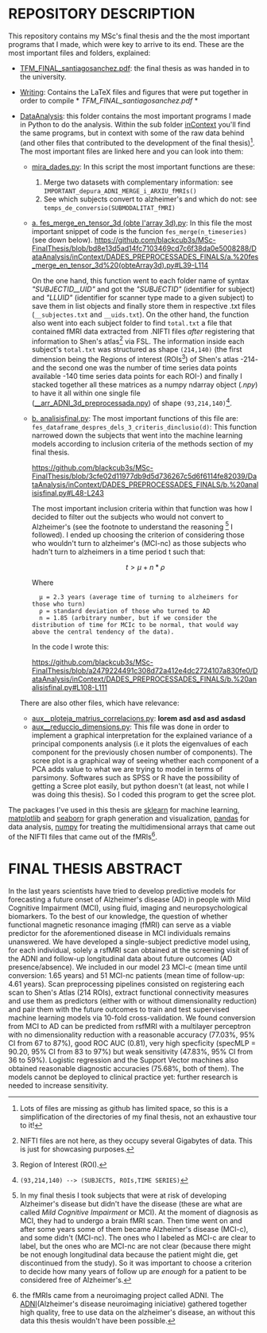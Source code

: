 # REPOSITORY DESCRIPTION

This repository contains my MSc's final thesis and the the most important programs that I made, which were key to arrive to its end. These are the most important files and folders, explained:

- [TFM_FINAL_santiagosanchez.pdf](https://github.com/blackcub3s/MSc-FinalThesis/blob/main/TFM_FINAL_santiagosanchez.pdf): the final thesis as was handed in to the university.
- [Writing](https://github.com/blackcub3s/MSc-FinalThesis/tree/main/Writing): Contains the LaTeX files and figures that were put together in order to compile * *TFM_FINAL_santiagosanchez.pdf* *
- [DataAnalysis](https://github.com/blackcub3s/MSc-FinalThesis/tree/main/DataAnalysis): this folder contains the most important programs I made in Python to do the analysis. Within the sub folder [inContext](https://github.com/blackcub3s/MSc-FinalThesis/tree/main/DataAnalysis/inContext) you'll find the same programs, but in context with some of the raw data behind (and other files that contributed to the development of the final thesis)[^1]. The most important files are linked here and you can look into them:


    * [mira_dades.py](https://github.com/blackcub3s/MSc-FinalThesis/blob/main/DataAnalysis/inContext/mira_dades.py): In this script the most important functions are these:
        1. Merge two datasets with complementary information: see `IMPORTANT_depura_ADNI_MERGE_i_ARXIU_fMRIs()`
        2. See which subjects convert to alzheimer's and which do not: see `temps_de_conversio(SUBMODALITAT_fMRI)` 
    * [a. fes_merge_en_tensor_3d (obte l'array 3d).py](https://github.com/blackcub3s/MSc-FinalThesis/blob/main/DataAnalysis/inContext/DADES_PREPROCESSADES_FINALS/a.%20fes_merge_en_tensor_3d%20(obteArray3d).py): In this file the most important snippet of code is the funcion `fes_merge(n_timeseries)` (see down below). 
        https://github.com/blackcub3s/MSc-FinalThesis/blob/bd8e13d5ad14fc7103469cd7c6f38da0e5008288/DataAnalysis/inContext/DADES_PREPROCESSADES_FINALS/a.%20fes_merge_en_tensor_3d%20(obteArray3d).py#L39-L114

        On the one hand, this function went to each folder name of syntax *"SUBJECTID__UID"* and got the *"SUBJECTID"* (identifier for subject) and *"LLUID"* (identifier for scanner type made to a given subject) to save them in list objects and finally store them in respective .txt files (`__subjectes.txt` and `__uids.txt`). On the other hand, the function also went into each subject folder to find `total.txt` a file that contained fMRI data extracted from .NIFTI files *after* registering that information to Shen's atlas[^3] via FSL. The information inside each subject's `total.txt` was structured as shape `(214,140)` (the first dimension being the Regions of interest (ROIs[^4]) of Shen's atlas -214- and the second one was the number of time series data points available -140 time series data points for each ROI-) and finally I stacked together all these matrices as a numpy ndarray object (*.npy*) to have it all within one single file ([__arr_ADNI_3d_preprocessada.npy](https://github.com/blackcub3s/MSc-FinalThesis/blob/main/DataAnalysis/inContext/DADES_PREPROCESSADES_FINALS/__arr_ADNI_3d_preprocessada.npy)) of shape `(93,214,140)`[^5]. 

    * [b. analisisfinal.py](https://github.com/blackcub3s/MSc-FinalThesis/blob/main/DataAnalysis/inContext/DADES_PREPROCESSADES_FINALS/b.%20analisisfinal.py): The most important functions of this file are:
        `fes_dataframe_despres_dels_3_criteris_dinclusio(d)`: This function narrowed down the subjects that went into the machine learning models according to inclusion criteria of the methods section of my final thesis. 

        https://github.com/blackcub3s/MSc-FinalThesis/blob/3cfe02d11977db9d5d736267c5d6f6114fe82039/DataAnalysis/inContext/DADES_PREPROCESSADES_FINALS/b.%20analisisfinal.py#L48-L243

        The most important inclusion criteria within that function was how I decided to filter out the subjects who would not convert to Alzheimer's (see the footnote to understand the reasoning [^6] I followed). I ended up choosing the criterion of considering those who wouldn't turn to alzheimer's (MCI-nc) as those subjects who hadn't turn to alzheimers in a time period t such that:

        
        $$ t > μ + n*ρ $$
       
             

        Where  
        
            μ = 2.3 years (average time of turning to alzheimers for those who turn)
            ρ = standard deviation of those who turned to AD
            n = 1.85 (arbitrary number, but if we consider the distribution of time for MCIc to be normal, that would way above the central tendency of the data).

        In the code I wrote this:

        https://github.com/blackcub3s/MSc-FinalThesis/blob/a2479224491c308d72a412e4dc2724107a830fe0/DataAnalysis/inContext/DADES_PREPROCESSADES_FINALS/b.%20analisisfinal.py#L108-L111

        

    There are also other files, which have relevance:

    * [aux__ploteja_matrius_correlacions.py](https://github.com/blackcub3s/MSc-FinalThesis/blob/main/DataAnalysis/inContext/DADES_PREPROCESSADES_FINALS/aux__ploteja_matrius_correlacions.py): **lorem  asd asd asd asdasd**
    * [aux__reduccio_dimensions.py](https://github.com/blackcub3s/MSc-FinalThesis/blob/main/DataAnalysis/inContext/DADES_PREPROCESSADES_FINALS/aux__reduccio_dimensions.py): This file was done in order to implement a graphical interpretation for the explained variance of a principal components analysis (i.e it plots the eigenvalues of each component for the previously chosen number of components). The scree plot is a graphical way of seeing whether each component of a PCA adds value to what we are trying to model in terms of parsimony. Softwares such as SPSS or R have the possibility of getting a Scree plot easily, but python doesn't (at least, not while I was doing this thesis). So I coded this program to get the scree plot.
    

The packages I've used in this thesis are [sklearn](https://scikit-learn.org/stable/) for machine learning, [matplotlib](https://matplotlib.org/) and [seaborn](https://seaborn.pydata.org/) for graph generation and visualization, [pandas](https://pandas.pydata.org/) for data analysis, [numpy](https://numpy.org/) for treating the multidimensional arrays that came out of the NIFTI files that came out of the fMRIs[^2].


[^1]: Lots of files are missing as github has limited space, so this is a simplification of the directories of my final thesis, not an exhaustive tour to it!
[^2]: the fMRIs came from a neuroimaging project called ADNI. The [ADNI](https://adni.loni.usc.edu/)(Alzheimer's disease neuroimaging iniciative) gathered together high quality, free to use data on the alzheimer's disease, an without this data this thesis wouldn't have been possible.
[^3]: NIFTI files are not here, as they occupy several Gigabytes of data. This is just for showcasing purposes.
[^4]: Region of Interest (ROI).
[^5]: `(93,214,140) --> (SUBJECTS, ROIs,TIME SERIES)`
[^6]: In my final thesis I took subjects that were at risk of developing Alzheimer's disease but didn't have the disease (these are what are called *Mild Cognitive Impairment* or MCI). At the moment of diagnosis as MCI, they had to undergo a brain fMRI scan. Then time went on and after some years some of them became Alzheimer's disease (MCI-c), and some didn't (MCI-nc). The ones who I labeled as MCI-c are clear to label, but the ones who are MCI-nc are not clear (because there might be not enough longitudinal data because the patient might die, get discontinued from the study). So it was important to choose a criterion to decide how many years of follow up are *enough* for a patient to be considered free of Alzheimer's. 

# FINAL THESIS ABSTRACT

In the last years scientists have tried to develop predictive models for
forecasting a future onset of Alzheimer's disease (AD) in people with Mild
Cognitive Impairment (MCI), using fluid, imaging and neuropsychological
biomarkers. To the best of our knowledge, the question of whether functional
magnetic resonance imaging (fMRI) can serve as a viable predictor for
the aforementioned disease in MCI individuals remains unanswered. We have
developed a single-subject predictive model using, for each individual, solely
a rsfMRI scan obtained at the screening visit of the ADNI and follow-up
longitudinal data about future outcomes (AD presence/absence). We included
in our model 23 MCI-c (mean time until conversion: 1.65 years) and
51 MCI-nc patients (mean time of follow-up: 4.61 years). Scan preprocessing
pipelines consisted on registering each scan to Shen's Atlas (214 ROIs),
extract functional connectivity measures and use them as predictors (either
with or without dimensionality reduction) and pair them with the future
outcomes to train and test supervised machine learning models via 10-fold
cross-validation. We found conversion from MCI to AD can be predicted
from rsfMRI with a multilayer perceptron with no dimensionality reduction
with a reasonable accuracy (77.03%, 95% CI from 67 to 87%), good ROC
AUC (0.81), very high specficity (specMLP = 90.20, 95% CI from 83 to 97%)
but weak sensitivity (47.83%, 95% CI from 36 to 59%). Logistic regression
and the Support Vector machines also obtained reasonable diagnostic accuracies
(75.68%, both of them). The models cannot be deployed to clinical
practice yet: further research is needed to increase sensitivity.